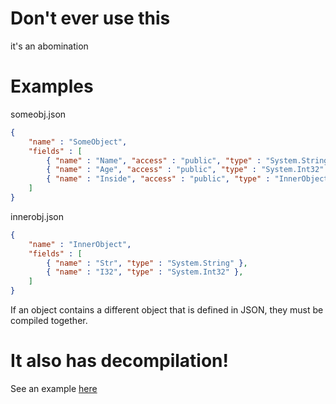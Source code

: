 # Don't ever use this

it's an abomination


# Examples
someobj.json
```json
{
    "name" : "SomeObject",
    "fields" : [
        { "name" : "Name", "access" : "public", "type" : "System.String" },
        { "name" : "Age", "access" : "public", "type" : "System.Int32" },
        { "name" : "Inside", "access" : "public", "type" : "InnerObject" }
    ]
}
```
innerobj.json
```json
{
    "name" : "InnerObject",
    "fields" : [
        { "name" : "Str", "type" : "System.String" },
        { "name" : "I32", "type" : "System.Int32" },
    ]
}
```
If an object contains a different object that is defined in JSON, they must be compiled together.

# It also has decompilation!

See an example [here](https://gist.github.com/jammy-dodgers/b4a9775428e13cc74fd4ee1ee8359add)
